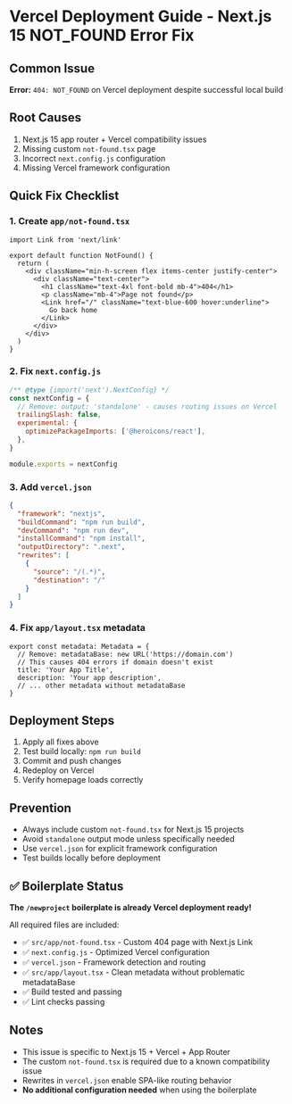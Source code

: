 # Vercel Deployment Guide - Next.js 15 NOT_FOUND Error Fix

## Common Issue
**Error:** `404: NOT_FOUND` on Vercel deployment despite successful local build

## Root Causes
1. Next.js 15 app router + Vercel compatibility issues
2. Missing custom `not-found.tsx` page
3. Incorrect `next.config.js` configuration
4. Missing Vercel framework configuration

## Quick Fix Checklist

### 1. Create `app/not-found.tsx`
```tsx
import Link from 'next/link'

export default function NotFound() {
  return (
    <div className="min-h-screen flex items-center justify-center">
      <div className="text-center">
        <h1 className="text-4xl font-bold mb-4">404</h1>
        <p className="mb-4">Page not found</p>
        <Link href="/" className="text-blue-600 hover:underline">
          Go back home
        </Link>
      </div>
    </div>
  )
}
```

### 2. Fix `next.config.js`
```js
/** @type {import('next').NextConfig} */
const nextConfig = {
  // Remove: output: 'standalone' - causes routing issues on Vercel
  trailingSlash: false,
  experimental: {
    optimizePackageImports: ['@heroicons/react'],
  },
}

module.exports = nextConfig
```

### 3. Add `vercel.json`
```json
{
  "framework": "nextjs",
  "buildCommand": "npm run build",
  "devCommand": "npm run dev",
  "installCommand": "npm install",
  "outputDirectory": ".next",
  "rewrites": [
    {
      "source": "/(.*)",
      "destination": "/"
    }
  ]
}
```

### 4. Fix `app/layout.tsx` metadata
```tsx
export const metadata: Metadata = {
  // Remove: metadataBase: new URL('https://domain.com')
  // This causes 404 errors if domain doesn't exist
  title: 'Your App Title',
  description: 'Your app description',
  // ... other metadata without metadataBase
}
```

## Deployment Steps
1. Apply all fixes above
2. Test build locally: `npm run build`
3. Commit and push changes
4. Redeploy on Vercel
5. Verify homepage loads correctly

## Prevention
- Always include custom `not-found.tsx` for Next.js 15 projects
- Avoid `standalone` output mode unless specifically needed
- Use `vercel.json` for explicit framework configuration
- Test builds locally before deployment

## ✅ Boilerplate Status
**The `/newproject` boilerplate is already Vercel deployment ready!**

All required files are included:
- ✅ `src/app/not-found.tsx` - Custom 404 page with Next.js Link
- ✅ `next.config.js` - Optimized Vercel configuration
- ✅ `vercel.json` - Framework detection and routing
- ✅ `src/app/layout.tsx` - Clean metadata without problematic metadataBase
- ✅ Build tested and passing
- ✅ Lint checks passing

## Notes
- This issue is specific to Next.js 15 + Vercel + App Router
- The custom `not-found.tsx` is required due to a known compatibility issue
- Rewrites in `vercel.json` enable SPA-like routing behavior
- **No additional configuration needed** when using the boilerplate